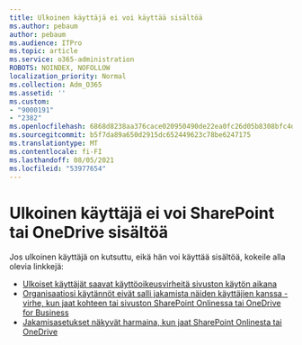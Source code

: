 ```yaml
---
title: Ulkoinen käyttäjä ei voi käyttää sisältöä
ms.author: pebaum
author: pebaum
ms.audience: ITPro
ms.topic: article
ms.service: o365-administration
ROBOTS: NOINDEX, NOFOLLOW
localization_priority: Normal
ms.collection: Adm_O365
ms.assetid: ''
ms.custom:
- "9000191"
- "2382"
ms.openlocfilehash: 6868d8238aa376cace020950490de22ea0fc26d05b8308bfc4d9e5f1fc992bf2
ms.sourcegitcommit: b5f7da89a650d2915dc652449623c78be6247175
ms.translationtype: MT
ms.contentlocale: fi-FI
ms.lasthandoff: 08/05/2021
ms.locfileid: "53977654"
---
```

# <a name="external-user-cannot-access-sharepoint-or-onedrive-content"></a>Ulkoinen käyttäjä ei voi SharePoint tai OneDrive sisältöä

Jos ulkoinen käyttäjä on kutsuttu, eikä hän voi käyttää sisältöä, kokeile alla olevia linkkejä:

- [Ulkoiset käyttäjät saavat käyttöoikeusvirheitä sivuston käytön aikana](https://docs.microsoft.com/sharepoint/support/administration/access-denied-or-need-permission-error-sharepoint-online-or-onedrive-for-business)
- [Organisaatiosi käytännöt eivät salli jakamista näiden käyttäjien kanssa -virhe, kun jaat kohteen tai sivuston SharePoint Onlinessa tai OneDrive for Business](https://docs.microsoft.com/sharepoint/support/administration/organization-policies-do-not-allow-you-to-share-with-users-error)
- [Jakamisasetukset näkyvät harmaina, kun jaat SharePoint Onlinesta tai OneDrive](https://docs.microsoft.com/sharepoint/support/administration/sharing-options-grayed-out-when-sharing-from-sharepoint-online-or-onedrive)

